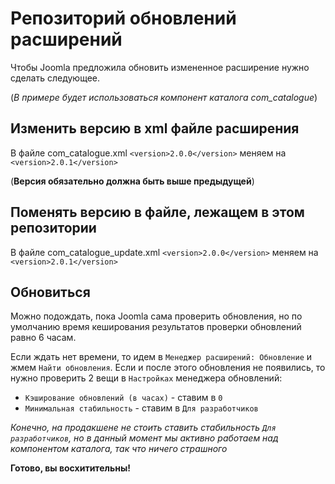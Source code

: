 # Репозиторий обновлений расширений
Чтобы Joomla предложила обновить измененное расширение нужно сделать следующее.

(*В примере будет использоваться компонент каталога com_catalogue*)

## Изменить версию в xml файле расширения
В файле com_catalogue.xml
`<version>2.0.0</version>`
меняем на
`<version>2.0.1</version>`

(**Версия обязательно должна быть выше предыдущей**)

## Поменять версию в файле, лежащем в этом репозитории
В файле com_catalogue_update.xml
`<version>2.0.0</version>`
меняем на
`<version>2.0.1</version>`

## Обновиться
Можно подождать, пока Joomla сама проверить обновления, 
но по умолчанию время кеширования результатов проверки обновлений равно 6 часам.

Если ждать нет времени, то идем в `Менеджер расширений: Обновление` и жмем `Найти обновления`. 
Если и после этого обновления не появились, то нужно проверить 2 вещи в `Настройках` менеджера обновлений:
* `Кэширование обновлений (в часах)` - ставим в `0`
* `Минимальная стабильность` - ставим в `Для разработчиков`

*Конечно, на продакшене не стоить ставить стабильность `Для разработчиков`,
но в данный момент мы активно работаем над компонентом каталога, так что ничего страшного*

**Готово, вы восхитительны!**
